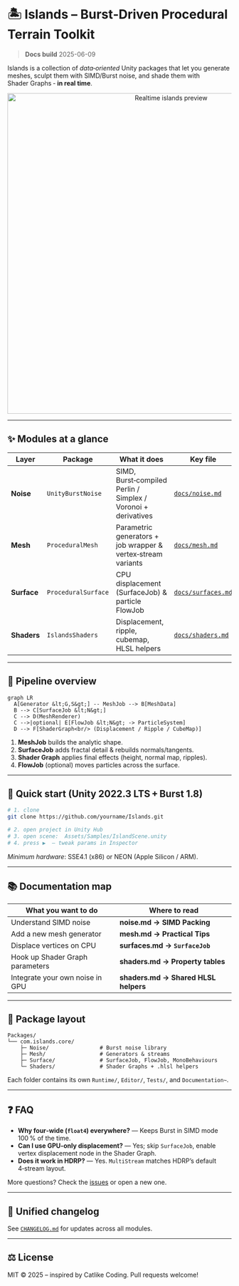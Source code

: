 
# 🏝️ Islands – Burst‑Driven Procedural Terrain Toolkit

> **Docs build** 2025-06-09

Islands is a collection of *data‑oriented* Unity packages that let you generate
meshes, sculpt them with SIMD/Burst noise, and shade them with Shader Graphs ‑ **in real time**.

<p align="center">
  <img src="docs/img/islands_hero.gif" width="720" alt="Realtime islands preview" />
</p>

---

## ✨ Modules at a glance

| Layer | Package | What it does | Key file |
|-------|---------|--------------|----------|
| **Noise** | `UnityBurstNoise` | SIMD, Burst‑compiled Perlin / Simplex / Voronoi + derivatives | [`docs/noise.md`](noise.md) |
| **Mesh** | `ProceduralMesh` | Parametric generators + job wrapper & vertex‑stream variants | [`docs/mesh.md`](mesh.md) |
| **Surface** | `ProceduralSurface` | CPU displacement (SurfaceJob) & particle FlowJob | [`docs/surfaces.md`](surfaces.md) |
| **Shaders** | `IslandsShaders` | Displacement, ripple, cubemap, HLSL helpers | [`docs/shaders.md`](shaders.md) |

---

## 🔗 Pipeline overview

```mermaid
graph LR
  A[Generator &lt;G,S&gt;] -- MeshJob --> B[MeshData]
  B --> C[SurfaceJob &lt;N&gt;]
  C --> D(MeshRenderer)
  C -->|optional| E[FlowJob &lt;N&gt; -> ParticleSystem]
  D --> F[ShaderGraph<br/> (Displacement / Ripple / CubeMap)]
```

1. **MeshJob** builds the analytic shape.  
2. **SurfaceJob** adds fractal detail & rebuilds normals/tangents.  
3. **Shader Graph** applies final effects (height, normal map, ripples).  
4. **FlowJob** (optional) moves particles across the surface.

---

## 🚀 Quick start (Unity 2022.3 LTS + Burst 1.8)

```bash
# 1. clone
git clone https://github.com/yourname/Islands.git

# 2. open project in Unity Hub
# 3. open scene:  Assets/Samples/IslandScene.unity
# 4. press ▶️  – tweak params in Inspector
```

*Minimum hardware*: SSE4.1 (x86) or NEON (Apple Silicon / ARM).

---

## 📚 Documentation map

| What you want to do | Where to read |
|---------------------|---------------|
| Understand SIMD noise | **noise.md → SIMD Packing** |
| Add a new mesh generator | **mesh.md → Practical Tips** |
| Displace vertices on CPU | **surfaces.md → `SurfaceJob`** |
| Hook up Shader Graph parameters | **shaders.md → Property tables** |
| Integrate your own noise in GPU | **shaders.md → Shared HLSL helpers** |

---

## 🧩 Package layout

```
Packages/
└── com.islands.core/
    ├─ Noise/                # Burst noise library
    ├─ Mesh/                 # Generators & streams
    ├─ Surface/              # SurfaceJob, FlowJob, MonoBehaviours
    └─ Shaders/              # Shader Graphs + .hlsl helpers
```

Each folder contains its own `Runtime/`, `Editor/`, `Tests/`, and `Documentation~`.

---

## ❓ FAQ

* **Why four‑wide (`float4`) everywhere?**  — Keeps Burst in SIMD mode 100 % of the time.  
* **Can I use GPU‑only displacement?**  — Yes; skip `SurfaceJob`, enable vertex displacement node in the Shader Graph.  
* **Does it work in HDRP?**  — Yes. `MultiStream` matches HDRP’s default 4‑stream layout.  

More questions? Check the [issues](../../issues) or open a new one.

---

## 📝 Unified changelog

See [`CHANGELOG.md`](CHANGELOG.md) for updates across all modules.

---

## ⚖️ License

MIT © 2025 – inspired by Catlike Coding.  Pull requests welcome!
